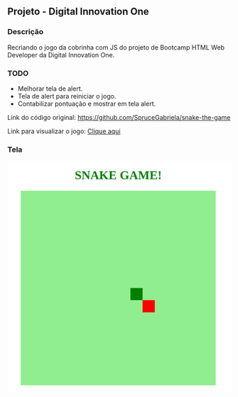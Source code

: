 ## Projeto - Digital Innovation One
### Descrição 
Recriando o jogo da cobrinha com JS do projeto de Bootcamp HTML Web Developer da Digital Innovation One.

### TODO
* Melhorar tela de alert.
* Tela de alert para reiniciar o jogo.
* Contabilizar pontuação e mostrar em tela alert.


Link do código original: https://github.com/SpruceGabriela/snake-the-game

Link para visualizar o jogo: [Clique aqui](https://ideilsoncisne.github.io/DIO-snake-game/)
### Tela
![Print da tela](img/printTela.png)
